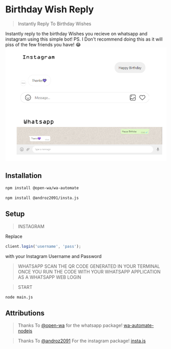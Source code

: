 # Birthday Wish Reply
> Instantly Reply To Birthday Wishes

Instantly reply to the birthday Wishes you recieve on whatsapp and instagram using this simple bot!
PS. I Don't recommend doing this as it will piss of the few friends you have! 😂
![](example.png)

## Installation

```sh
npm install @open-wa/wa-automate
```
```sh
npm install @androz2091/insta.js
```

## Setup
> INSTAGRAM

Replace
```js
client.login('username', 'pass');
```
with your Instagram Username and Password

>WHATSAPP
SCAN THE QR CODE GENERATED IN YOUR TERMINAL ONCE YOU RUN THE CODE WITH YOUR WHATSAPP APPLICATION AS A WHATSAPP WEB LOGIN

>START 
```sh
node main.js
```

## Attributions

> Thanks To [@open-wa](https://github.com/open-wa) for the whatsapp package! [wa-automate-nodejs](https://github.com/open-wa/wa-automate-nodejs)

> Thanks To [@androz2091](https://github.com/Androz2091) For the instagram package! [insta.js](https://github.com/Androz2091/insta.js)
